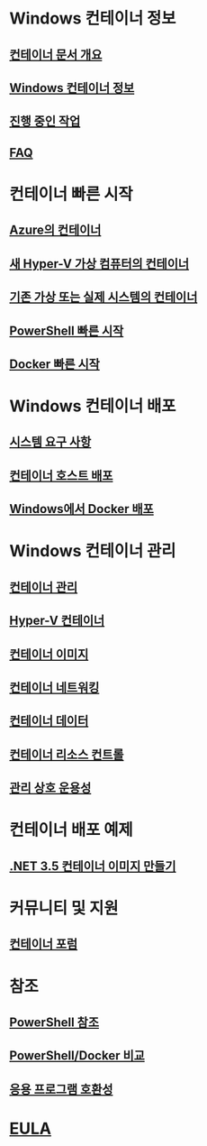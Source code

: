 # Windows 컨테이너 정보

## [컨테이너 문서 개요](./containers_welcome.md)

## [Windows 컨테이너 정보](about/about_overview.md)

## [진행 중인 작업](about/work_in_progress.md)

## [FAQ](about/faq.md)

# 컨테이너 빠른 시작

## [Azure의 컨테이너](quick_start/azure_setup.md)

## [새 Hyper-V 가상 컴퓨터의 컨테이너](quick_start/container_setup.md)

## [기존 가상 또는 실제 시스템의 컨테이너](quick_start/inplace_setup.md)

## [PowerShell 빠른 시작](quick_start/manage_powershell.md)

## [Docker 빠른 시작](quick_start/manage_docker.md)

# Windows 컨테이너 배포

## [시스템 요구 사항](deployment/system_requirements.md)

## [컨테이너 호스트 배포](deployment/deployment.md)

## [Windows에서 Docker 배포](deployment/docker_windows.md)

# Windows 컨테이너 관리

## [컨테이너 관리](management/manage_containers.md)

## [Hyper-V 컨테이너](management/hyperv_container.md)

## [컨테이너 이미지](management/manage_images.md)

## [컨테이너 네트워킹](management/container_networking.md)

## [컨테이너 데이터](management/manage_data.md)

## [컨테이너 리소스 컨트롤](management/manage_resources.md)

## [관리 상호 운용성](management/hcs_powershell.md)

# 컨테이너 배포 예제

## [.NET 3.5 컨테이너 이미지 만들기](examples/dotnet35.md)

# 커뮤니티 및 지원

## [컨테이너 포럼](https://social.msdn.microsoft.com/Forums/en-US/home?forum=windowscontainers)

# 참조

## [PowerShell 참조](https://technet.microsoft.com/en-us/library/mt433069.aspx)

## [PowerShell/Docker 비교](reference/ps_docker_comparison.md)

## [응용 프로그램 호환성](reference/app_compat.md)

# [EULA](EULA.md)


